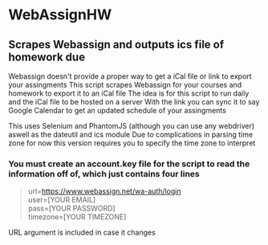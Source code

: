 # WebAssignHW
## Scrapes Webassign and outputs ics file of homework due

Webassign doesn't provide a proper way to get a iCal file or link to export your assingments
This script scrapes Webassign for your courses and homework to export it to an iCal file
The idea is for this script to run daily and the iCal file to be hosted on a server
With the link you can sync it to say Google Calendar to get an updated schedule of your assingments

This uses Selenium and PhantomJS (although you can use any webdriver) aswell as the dateutil and ics module
Due to complications in parsing time zone for now this version requires you to specify the time zone to interpret

### You must create an account.key file for the script to read the information off of, which just contains four lines

>url=https://www.webassign.net/wa-auth/login <br />
>user=[YOUR EMAIL] <br />
>pass=[YOUR PASSWORD] <br />
>timezone=[YOUR TIMEZONE] <br />

URL argument is included in case it changes
